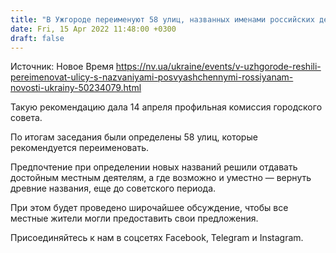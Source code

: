 ```yaml
---
title: "В Ужгороде переименуют 58 улиц, названных именами российских деятелей"
date: Fri, 15 Apr 2022 11:48:00 +0300
draft: false
---
```

Источник: Новое Время https://nv.ua/ukraine/events/v-uzhgorode-reshili-pereimenovat-ulicy-s-nazvaniyami-posvyashchennymi-rossiyanam-novosti-ukrainy-50234079.html


Такую рекомендацию дала 14 апреля профильная комиссия городского совета.

По итогам заседания были определены 58 улиц, которые рекомендуется переименовать.

Предпочтение при определении новых названий решили отдавать достойным местным деятелям, а где возможно и уместно — вернуть древние названия, еще до советского периода.

При этом будет проведено широчайшее обсуждение, чтобы все местные жители могли предоставить свои предложения.

Присоединяйтесь к нам в соцсетях Facebook, Telegram и Instagram.
